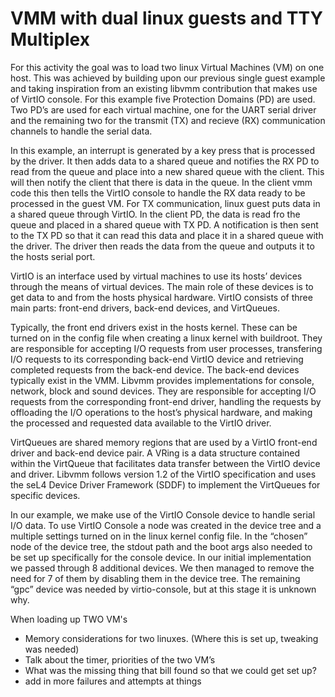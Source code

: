# VMM with dual linux guests and TTY Multiplex

For this activity the goal was to load two linux Virtual Machines (VM) on one host. This was achieved by building upon our previous single guest example and taking inspiration from an existing libvmm contribution that makes use of VirtIO console. For this example five Protection Domains (PD) are used. Two PD’s are used for each virtual machine, one for the UART serial driver and the remaining two for the transmit (TX) and recieve (RX) communication channels to handle the serial data. 

In this example, an interrupt is generated by a key press that is processed by the driver. It then adds data to a shared queue and notifies the RX PD to read from the queue and place into a new shared queue with the client. This will then notify the client that there is data in the queue. In the client vmm code this then tells the VirtIO console to handle the RX data ready to be processed in the guest VM. For TX communication, linux guest puts data in a shared queue through VirtIO. In the client PD, the data is read fro the queue and placed in a shared queue with TX PD. A notification is then sent to the TX PD so that it can read this data and place it in a shared queue with the driver. The driver then reads the data from the queue and outputs it to the hosts serial port.

VirtIO is an interface used by virtual machines to use its hosts’ devices through the means of virtual devices. The main role of these devices is to get data to and from the hosts physical hardware. VirtIO consists of three main parts: front-end drivers, back-end devices, and VirtQueues.

Typically, the front end drivers exist in the hosts kernel. These can be turned on in the config file when creating a linux kernel with buildroot. They are responsible for accepting I/O requests from user processes, transfering I/O requests to its corresponding back-end VirtIO device and retrieving completed requests from the back-end device. The back-end devices typically exist in the VMM. Libvmm provides implementations for console, network, block and sound devices. They are responsible for accepting I/O requests from the corresponding front-end driver,
handling the requests by offloading the I/O operations to the host’s physical hardware,
and making the processed and requested data available to the VirtIO driver. 

VirtQueues are shared memory regions that are used by a VirtIO front-end driver and back-end device pair. A VRing is a data structure contained within the VirtQueue that facilitates data transfer between the VirtIO device and driver. Libvmm follows version 1.2 of the VirtIO specification and uses the seL4 Device Driver Framework (SDDF) to implement the VirtQueues for specific devices.

In our example, we make use of the VirtIO Console device to handle serial I/O data. To use VirtIO Console a node was created in the device tree and a multiple settings turned on in the linux kernel config file. In the “chosen” node of the device tree, the stdout path and the boot args also needed to be set up specifically for the console device. In our initial implementation we passed through 8 additional devices. We then managed to remove the need for 7 of them by disabling them in the device tree. The remaining “gpc” device was needed by virtio-console, but at this stage it is unknown why. 

When loading up TWO VM's 


* Memory considerations for two linuxes. (Where this is set up, tweaking was needed)
* Talk about the timer, priorities of the two VM’s
* What was the missing thing that bill found so that we could get set up?
* add in more failures and attempts at things 


